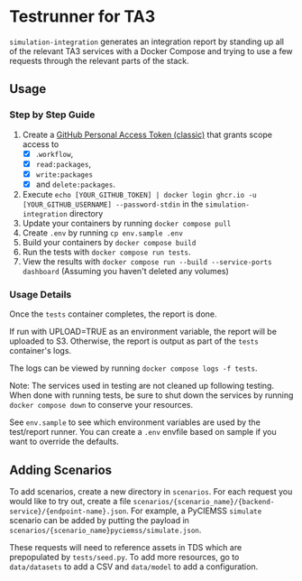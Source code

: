 # Testrunner for TA3
`simulation-integration` generates an integration report by
standing up all of the relevant TA3 services with a Docker Compose
and trying to use a few requests through the relevant parts of the stack.

## Usage

### Step by Step Guide

1. Create a [GitHub Personal Access Token (classic)](https://docs.github.com/en/authentication/keeping-your-account-and-data-secure/managing-your-personal-access-tokens) that grants scope access to
   - [x] .`workflow`,
   - [x] `read:packages`,
   - [x] `write:packages`
   - [x] and `delete:packages`.
1. Execute `echo [YOUR_GITHUB_TOKEN] | docker login ghcr.io -u [YOUR_GITHUB_USERNAME] --password-stdin`  in the `simulation-integration` directory
1. Update your containers by running `docker compose pull`
1. Create `.env` by running `cp env.sample .env` 
1. Build your containers by `docker compose build`
1. Run the tests with `docker compose run tests`.
1. View the results with `docker compose run --build --service-ports dashboard` (Assuming you haven't deleted any volumes)


### Usage Details
   
Once the `tests` container completes, the report is done.

If run with UPLOAD=TRUE as an environment variable, the report will be uploaded to S3.
Otherwise, the report is output as part of the `tests` container's logs.

The logs can be viewed by running `docker compose logs -f tests`.

Note: The services used in testing are not cleaned up following testing. When done with running tests,
be sure to shut down the services by running `docker compose down` to conserve your resources.

See `env.sample` to see which environment variables are used by the test/report runner. 
You can create a `.env` envfile based on sample if you want to override the defaults.

## Adding Scenarios
To add scenarios, create a new directory in `scenarios`. For each request you would like to 
try out, create a file `scenarios/{scenario_name}/{backend-service}/{endpoint-name}.json`. For example, a PyCIEMSS
`simulate` scenario can be added by putting the payload in `scenarios/{scenario_name}pyciemss/simulate.json`.

These requests will need to reference assets in TDS which are prepopulated by `tests/seed.py`. To add more resources,
go to `data/datasets` to add a CSV and `data/model` to add a configuration.
